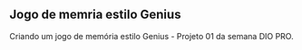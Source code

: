 ## Jogo de memria estilo Genius
Criando um jogo de memória estilo Genius - Projeto 01 da semana DIO PRO.
